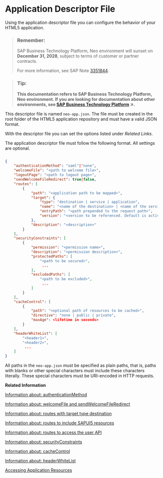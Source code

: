 <!-- loioaed1ffa3f3e741b3a4573c9e475aa2a4 -->

# Application Descriptor File

Using the application descriptor file you can configure the behavior of your HTML5 application.

> ### Remember:  
> SAP Business Technology Platform, Neo environment will sunset on **December 31, 2028**, subject to terms of customer or partner contracts.
> 
> For more information, see SAP Note [3351844](https://launchpad.support.sap.com/#/notes/3351844).

> ### Tip:  
> **This documentation refers to SAP Business Technology Platform, Neo environment. If you are looking for documentation about other environments, see [SAP Business Technology Platform](https://help.sap.com/viewer/65de2977205c403bbc107264b8eccf4b/Cloud/en-US/6a2c1ab5a31b4ed9a2ce17a5329e1dd8.html "SAP Business Technology Platform (SAP BTP) is an integrated offering comprised of four technology portfolios: database and data management, application development and integration, analytics, and intelligent technologies. The platform offers users the ability to turn data into business value, compose end-to-end business processes, and build and extend SAP applications quickly.") :arrow_upper_right:.**

This descriptor file is named `neo-app.json`. The file must be created in the root folder of the HTML5 application repository and must have a valid JSON format.

With the descriptor file you can set the options listed under *Related Links*.

The application descriptor file must follow the following format. All settings are optional.

```json

{
    "authenticationMethod": "saml"|"none",
    "welcomeFile": "<path to welcome file>",
    "logoutPage": "<path to logout page>",
    "sendWelcomeFileRedirect": true|false,
    "routes": [
        {
            "path": "<application path to be mapped>",
            "target": {
                "type": "destination | service | application",
                "name": "<name of the destination> | <name of the service> | <name of the application or subscription>",
                "entryPath": "<path prepended to the request path>",
                "version": "<version to be referenced. Default is active version.>"
            },
            "description": "<description>"
        }
    ],
    "securityConstraints": [
        {
            "permission": "<permission name>",
            "description": "<permission description>",
            "protectedPaths": [
                "<path to be secured>",
                 ...
            ],
            "excludedPaths": [
                "<path to be excluded>",
                 ...
            ]
        }
    ],
    "cacheControl": [
        {
            "path": "<optional path of resources to be cached>",
            "directive": "none | public | private",
            "maxAge": <lifetime in seconds>
        }
    ],
    "headerWhiteList": [
        "<header1>",
        "<header2>",
         ...
    ]
}
```

All paths in the `neo-app.json` must be specified as plain paths, that is, paths with blanks or other special characters must include these characters literally. These special characters must be URI-encoded in HTTP requests.

**Related Information**  


[Information about: authenticationMethod](authentication-de16793.md "Authentication is the process of establishing and verifying the identity of a user as a prerequisite for accessing an application.")

[Information about: welcomeFile and sendWelcomeFileRedirect](welcome-file-4e9d92e.md "You can either display the default Welcome file or specify a different file as Welcome file.")

[Information about: routes with target type destination](accessing-rest-services-d6c8347.md "To connect your application to a REST service, configure routing to an HTTP destination in the application descriptor file.")

[Information about: routes to include SAPUI5 resources](accessing-sapui5-resources-d18a9b0.md "To access SAPUI5 resources in your HTML5 application, configure the SAPUI5 service routing in the application descriptor file.")

[Information about: routes to access the user API](accessing-the-user-api-1de599b.md "The User API service provides an API to query the details of the user that is currently logged on to the HTML5 application.")

[Information about: securityConstraints](authorization-a139548.md "To enforce authorization for an HTML5 application, permissions can be added to application paths.")

[Information about: cacheControl](cache-control-1814d36.md "To improve the performance of your application you can control the Cache-Control headers, which are returned together with the static resource of your application.")

[Information about: headerWhiteList](approving-http-headers-df89d9c.md "For security reasons not all HTTP headers are forwarded from the application to a backend or from the backend to the application.")

[Accessing Application Resources](accessing-application-resources-152cb75.md "To access resources from another HTML5 application or a subscription to an HTML5 application, you can map an application path to the corresponding application or subscription.")

